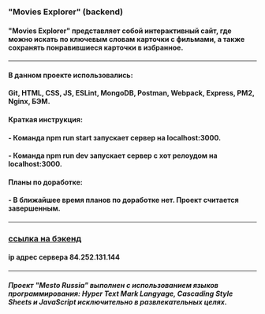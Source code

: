 ### **"Movies Explorer" (backend)** 

#### "Movies Explorer" представляет собой интерактивный сайт, где можно искать по ключевым словам карточки с фильмами, а также сохранять понравившиеся карточки в избранное.

---

#### В данном проекте использовались: 

#### Git, HTML, CSS, JS, ESLint, MongoDB, Postman, Webpack, Express, PM2, Nginx, БЭМ.

#### Краткая инструкция:

#### - Команда npm run start запускает сервер на localhost:3000.
#### - Команда npm run dev запускает сервер с хот релоудом на localhost:3000.

#### Планы по доработке:

#### - В ближайшее время планов по доработке нет. Проект считается завершенным.

---

### [ссылка на бэкенд](https://api.prof.movies.explorer.nomoredomains.club/)

#### ip адрес сервера 84.252.131.144

---

##### Проект "Mesto Russia" выполнен с использованием языков программирования: Hyper Text Mark Langyage, Cascading Style Sheets и JavaScript исключительно в развлекательных целях.
